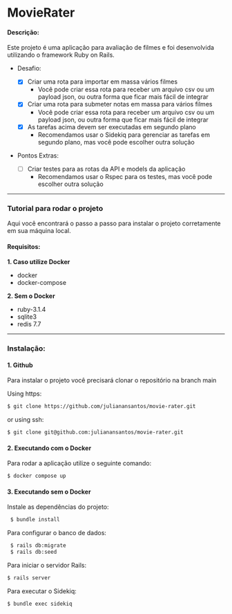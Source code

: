 # MovieRater


#### Descrição:

Este projeto é uma aplicação para avaliação de filmes e foi desenvolvida utilizando o framework Ruby on Rails.

- Desafio:

   - [x] Criar uma rota para importar em massa vários filmes
      -   Você pode criar essa rota para receber um arquivo csv ou um payload json, ou outra forma que ficar mais fácil de integrar
   - [x] Criar uma rota para submeter notas em massa para vários filmes
      -   Você pode criar essa rota para receber um arquivo csv ou um payload json, ou outra forma que ficar mais fácil de integrar
   - [x] As tarefas acima devem ser executadas em segundo plano
      -   Recomendamos usar o Sidekiq para gerenciar as tarefas em segundo plano, mas você pode escolher outra solução

- Pontos Extras:

    - [ ] Criar testes para as rotas da API e models da aplicação
       -  Recomendamos usar o Rspec para os testes, mas você pode escolher outra solução

---------------------------------
### Tutorial para rodar o projeto

Aqui você encontrará o passo a passo para instalar o projeto corretamente em sua máquina local.

#### Requisitos:
**1. Caso utilize Docker**
- docker 
- docker-compose
  
**2. Sem o Docker**
- ruby-3.1.4
- sqlite3
- redis 7.7
---------------------------------
### Instalação:

#### 1. Github

Para instalar o projeto você precisará clonar o repositório na branch main 

Using https:

```sh
$ git clone https://github.com/julianansantos/movie-rater.git
```

or using ssh:

```sh
$ git clone git@github.com:julianansantos/movie-rater.git
```
#### 2. Executando com o Docker
Para rodar a aplicação utilize o seguinte comando: 
```sh
$ docker compose up
```

#### 3. Executando sem o Docker
Instale as dependências do projeto:
```sh
 $ bundle install
```
Para configurar o banco de dados: 
```sh
 $ rails db:migrate
 $ rails db:seed
```

Para iniciar o servidor Rails:
```sh
$ rails server
```

Para executar o Sidekiq:
```sh
$ bundle exec sidekiq
```
